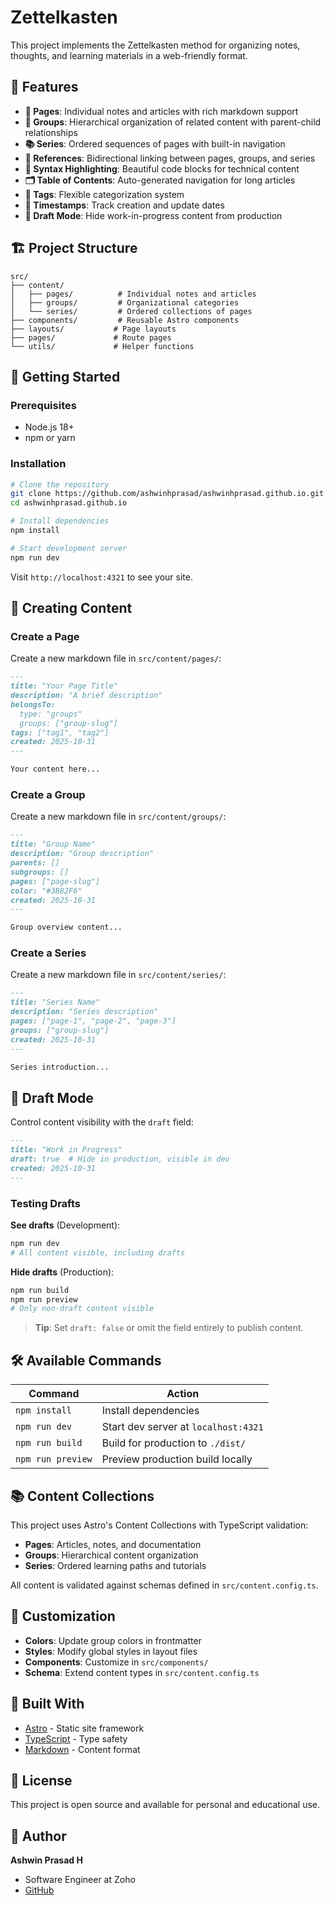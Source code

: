 # Zettelkasten

This project implements the Zettelkasten method for organizing notes, thoughts, and learning materials in a web-friendly format.

## 🌟 Features

- **📝 Pages**: Individual notes and articles with rich markdown support
- **📁 Groups**: Hierarchical organization of related content with parent-child relationships
- **📚 Series**: Ordered sequences of pages with built-in navigation
- **🔗 References**: Bidirectional linking between pages, groups, and series
- **🎨 Syntax Highlighting**: Beautiful code blocks for technical content
- **🗂️ Table of Contents**: Auto-generated navigation for long articles
- **🎯 Tags**: Flexible categorization system
- **📅 Timestamps**: Track creation and update dates
- **🚧 Draft Mode**: Hide work-in-progress content from production

## 🏗️ Project Structure

```
src/
├── content/
│   ├── pages/          # Individual notes and articles
│   ├── groups/         # Organizational categories
│   └── series/         # Ordered collections of pages
├── components/         # Reusable Astro components
├── layouts/           # Page layouts
├── pages/             # Route pages
└── utils/             # Helper functions
```

## 🚀 Getting Started

### Prerequisites

- Node.js 18+ 
- npm or yarn

### Installation

```bash
# Clone the repository
git clone https://github.com/ashwinhprasad/ashwinhprasad.github.io.git
cd ashwinhprasad.github.io

# Install dependencies
npm install

# Start development server
npm run dev
```

Visit `http://localhost:4321` to see your site.

## 📝 Creating Content

### Create a Page

Create a new markdown file in `src/content/pages/`:

```markdown
---
title: "Your Page Title"
description: "A brief description"
belongsTo:
  type: "groups"
  groups: ["group-slug"]
tags: ["tag1", "tag2"]
created: 2025-10-31
---

Your content here...
```

### Create a Group

Create a new markdown file in `src/content/groups/`:

```markdown
---
title: "Group Name"
description: "Group description"
parents: []
subgroups: []
pages: ["page-slug"]
color: "#3B82F6"
created: 2025-10-31
---

Group overview content...
```

### Create a Series

Create a new markdown file in `src/content/series/`:

```markdown
---
title: "Series Name"
description: "Series description"
pages: ["page-1", "page-2", "page-3"]
groups: ["group-slug"]
created: 2025-10-31
---

Series introduction...
```

## 🚧 Draft Mode

Control content visibility with the `draft` field:

```markdown
---
title: "Work in Progress"
draft: true  # Hide in production, visible in dev
created: 2025-10-31
---
```

### Testing Drafts

**See drafts** (Development):
```bash
npm run dev
# All content visible, including drafts
```

**Hide drafts** (Production):
```bash
npm run build
npm run preview
# Only non-draft content visible
```

> **Tip**: Set `draft: false` or omit the field entirely to publish content.

## 🛠️ Available Commands

| Command | Action |
|---------|--------|
| `npm install` | Install dependencies |
| `npm run dev` | Start dev server at `localhost:4321` |
| `npm run build` | Build for production to `./dist/` |
| `npm run preview` | Preview production build locally |

## 📚 Content Collections

This project uses Astro's Content Collections with TypeScript validation:

- **Pages**: Articles, notes, and documentation
- **Groups**: Hierarchical content organization  
- **Series**: Ordered learning paths and tutorials

All content is validated against schemas defined in `src/content.config.ts`.

## 🎨 Customization

- **Colors**: Update group colors in frontmatter
- **Styles**: Modify global styles in layout files
- **Components**: Customize in `src/components/`
- **Schema**: Extend content types in `src/content.config.ts`

## 🔧 Built With

- [Astro](https://astro.build) - Static site framework
- [TypeScript](https://www.typescriptlang.org/) - Type safety
- [Markdown](https://www.markdownguide.org/) - Content format

## 📄 License

This project is open source and available for personal and educational use.

## 👤 Author

**Ashwin Prasad H**
- Software Engineer at Zoho
- [GitHub](https://github.com/ashwinhprasad)
